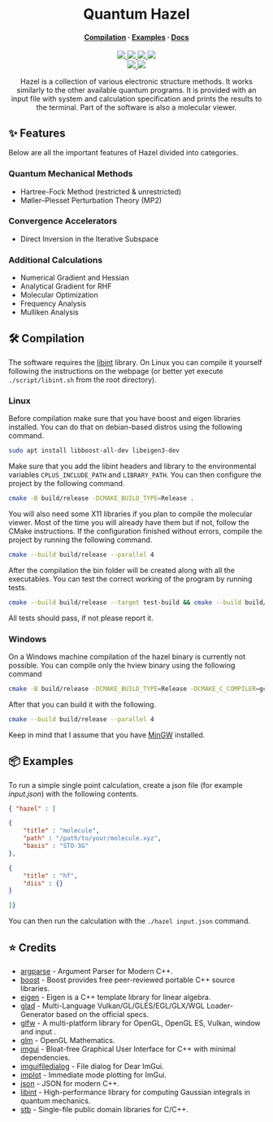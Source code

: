<h1 align="center">Quantum Hazel</h1>

<h4 align="center">
  <a href="https://github.com/tjira/hazel#%EF%B8%8F-compilation">Compilation</a>
  ·
  <a href="https://github.com/tjira/hazel#-examples">Examples</a>
  ·
  <a href="https://tjira.github.io/hazel/">Docs</a>
</h4>

<p align="center">
    <a href="https://github.com/tjira/hazel/pulse">
        <img src="https://img.shields.io/github/last-commit/tjira/hazel?logo=github&logoColor=white&style=for-the-badge"/>
    </a>
    <a href="https://github.com/tjira/hazel/blob/master/LICENSE.md">
        <img src="https://img.shields.io/github/license/tjira/hazel?logo=gitbook&logoColor=white&style=for-the-badge"/>
    </a>
    <a href="https://github.com/tjira/hazel/stargazers">
        <img src="https://img.shields.io/github/stars/tjira/hazel?logo=apachespark&logoColor=white&style=for-the-badge"/>
    </a>
    <a href="https://github.com/tjira/hazel">
        <img src="https://img.shields.io/github/languages/code-size/tjira/hazel?logo=databricks&logoColor=white&style=for-the-badge"/>
    </a>
    <br>
    <a href="https://github.com/tjira/hazel/releases/latest">
        <img src="https://img.shields.io/github/v/release/tjira/hazel?display_name=tag&logo=sharp&logoColor=white&style=for-the-badge"/>
    </a>
    <a href="https://github.com/tjira/hazel/releases/latest">
        <img src="https://img.shields.io/github/downloads/tjira/hazel/total?logo=markdown&logoColor=white&style=for-the-badge"/>
    </a>
</p>

<p align="center">
Hazel is a collection of various electronic structure methods. It works similarly to the other available quantum programs. It is provided with an input file with system and calculation specification and prints the results to the terminal. Part of the software is also a molecular viewer.
</p>

## ✨ Features

Below are all the important features of Hazel divided into categories.

### Quantum Mechanical Methods

* Hartree-Fock Method (restricted & unrestricted)
* Møller–Plesset Perturbation Theory (MP2)

### Convergence Accelerators

* Direct Inversion in the Iterative Subspace

### Additional Calculations

* Numerical Gradient and Hessian
* Analytical Gradient for RHF
* Molecular Optimization
* Frequency Analysis
* Mulliken Analysis

## 🛠️ Compilation

The software requires the [libint](https://github.com/evaleev/libint) library. On Linux you can compile it yourself following the instructions on the webpage (or better yet execute `./script/libint.sh` from the root directory).

### Linux

Before compilation make sure that you have boost and eigen libraries installed. You can do that on debian-based distros using the following command.

```bash
sudo apt install libboost-all-dev libeigen3-dev
```

Make sure that you add the libint headers and library to the environmental variables `CPLUS_INCLUDE_PATH` and `LIBRARY_PATH`. You can then configure the project by the following command.

```bash
cmake -B build/release -DCMAKE_BUILD_TYPE=Release .
```

You will also need some X11 libraries if you plan to compile the molecular viewer. Most of the time you will already have them but if not, follow the CMake instructions. If the configuration finished without errors, compile the project by running the following command.

```bash
cmake --build build/release --parallel 4
```

After the compilation the bin folder will be created along with all the executables. You can test the correct working of the program by running tests.

```bash
cmake --build build/release --target test-build && cmake --build build/release --target test
```

All tests should pass, if not please report it.

### Windows

On a Windows machine compilation of the hazel binary is currently not possible. You can compile only the hview binary using the following command

```bash
cmake -B build/release -DCMAKE_BUILD_TYPE=Release -DCMAKE_C_COMPILER=gcc -DCMAKE_CXX_COMPILER=g++ -DCMAKE_MAKE_PROGRAM=mingw32-make -DCOMPILE_LIBINT=ON -G "Unix Makefiles" --target hview .
```

After that you can build it with the following.

```bash
cmake --build build/release --parallel 4
```

Keep in mind that I assume that you have [MinGW](https://www.mingw-w64.org) installed.

## 📦 Examples

To run a simple single point calculation, create a json file (for example *input.json*) with the following contents.

```json
{ "hazel" : [

{
    "title" : "molecule",
    "path" : "/path/to/your/molecule.xyz",
    "basis" : "STO-3G"
},

{
    "title" : "hf",
    "diis" : {}
}

]}
```

You can then run the calculation with the `./hazel input.json` command.

## ⭐ Credits

* [argparse](https://github.com/p-ranav/argparse) - Argument Parser for Modern C++.
* [boost](https://github.com/boostorg/boost) - Boost provides free peer-reviewed portable C++ source libraries.
* [eigen](https://gitlab.com/libeigen/eigen) - Eigen is a C++ template library for linear algebra.
* [glad](https://github.com/Dav1dde/glad) - Multi-Language Vulkan/GL/GLES/EGL/GLX/WGL Loader-Generator based on the official specs.
* [glfw](https://github.com/glfw/glfw) - A multi-platform library for OpenGL, OpenGL ES, Vulkan, window and input .
* [glm](https://github.com/g-truc/glm) - OpenGL Mathematics.
* [imgui](https://github.com/ocornut/imgui) - Bloat-free Graphical User Interface for C++ with minimal dependencies.
* [imguifiledialog](https://github.com/aiekick/ImGuiFileDialog) - File dialog for Dear ImGui.
* [implot](https://github.com/epezent/implot) - Immediate mode plotting for ImGui.
* [json](https://github.com/nlohmann/json) - JSON for modern C++.
* [libint](https://github.com/evaleev/libint) - High-performance library for computing Gaussian integrals in quantum mechanics.
* [stb](https://github.com/nothings/stb) - Single-file public domain libraries for C/C++.
